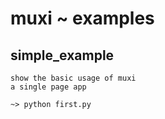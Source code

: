 muxi ~ examples
==
## simple_example

	show the basic usage of muxi
	a single page app

	~> python first.py
